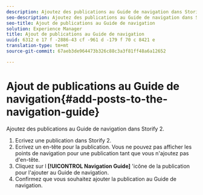```yaml
---
description: Ajoutez des publications au Guide de navigation dans Storify 2.
seo-description: Ajoutez des publications au Guide de navigation dans Storify 2.
seo-title: Ajout de publications au Guide de navigation
solution: Experience Manager
title: Ajout de publications au Guide de navigation
uuid: 6312 e 17 f -2886-43 cf -961 d -179 f 70 c 8421 e
translation-type: tm+mt
source-git-commit: 67aeb3de964473b326c88c3a3f81ff48a6a12652

---
```



# Ajout de publications au Guide de navigation{#add-posts-to-the-navigation-guide}

Ajoutez des publications au Guide de navigation dans Storify 2.

1. Ecrivez une publication dans Storify 2.
1. Ecrivez un en-tête pour la publication. Vous ne pouvez pas afficher les points de navigation pour une publication tant que vous n'ajoutez pas d'en-tête.
1. Cliquez sur l **[!UICONTROL Navigation Guide]** 'icône de la publication pour l'ajouter au Guide de navigation.
1. Confirmez que vous souhaitez ajouter la publication au Guide de navigation.
